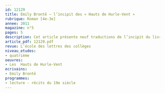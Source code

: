 ```yaml
---
id: 12129
title: Emily Brontë – l’incipit des « Hauts de Hurle-Vent »
rubrique: Roman [4e-3e]
annee: 2011
magazine: n°5
pages: 5
description: Cet article présente neuf traductions de l’incipit du livre…
article_pdf: 12129.pdf
revue: L’école des lettres des collèges
niveau_etudes:
- quatrième
oeuvres:
- Les  Hauts de Hurle-Vent
ecrivains:
- Emily Brontë
programmes:
- lecture - récits du 19e siècle
---
```

